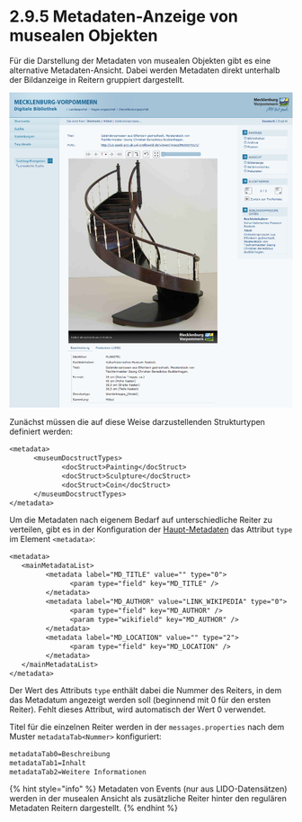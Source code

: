 # 2.9.5 Metadaten-Anzeige von musealen Objekten

Für die Darstellung der Metadaten von musealen Objekten gibt es eine alternative Metadaten-Ansicht. Dabei werden Metadaten direkt unterhalb der Bildanzeige in Reitern gruppiert dargestellt.

![](../../.gitbook/assets/museum-objekte.png)

Zunächst müssen die auf diese Weise darzustellenden Strukturtypen definiert werden:

```markup
<metadata>
      <museumDocstructTypes>
             <docStruct>Painting</docStruct>
             <docStruct>Sculpture</docStruct>
             <docStruct>Coin</docStruct>
      </museumDocstructTypes>
</metadata>
```

Um die Metadaten nach eigenem Bedarf auf unterschiedliche Reiter zu verteilen, gibt es in der Konfiguration der [Haupt-Metadaten](2.9.1-haupt-metadaten.md) das Attribut `type` im Element `<metadata>`:

```markup
<metadata>
   <mainMetadataList>
         <metadata label="MD_TITLE" value="" type="0">
               <param type="field" key="MD_TITLE" />
         </metadata>
         <metadata label="MD_AUTHOR" value="LINK_WIKIPEDIA" type="0">
               <param type="field" key="MD_AUTHOR" />
               <param type="wikifield" key="MD_AUTHOR" />
         </metadata>
         <metadata label="MD_LOCATION" value="" type="2">
               <param type="field" key="MD_LOCATION" />
         </metadata>
   </mainMetadataList>
</metadata>
```

  
Der Wert des Attributs `type` enthält dabei die Nummer des Reiters, in dem das Metadatum angezeigt werden soll \(beginnend mit 0 für den ersten Reiter\). Fehlt dieses Attribut, wird automatisch der Wert 0 verwendet.

Titel für die einzelnen Reiter werden in der `messages.properties` nach dem Muster `metadataTab<Nummer>` konfiguriert:

```text
metadataTab0=Beschreibung
metadataTab1=Inhalt
metadataTab2=Weitere Informationen
```

{% hint style="info" %}
Metadaten von Events \(nur aus LIDO-Datensätzen\) werden in der musealen Ansicht als zusätzliche Reiter hinter den regulären Metadaten Reitern dargestellt.
{% endhint %}

